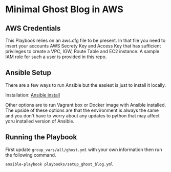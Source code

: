 # Minimal Ghost Blog in AWS

## AWS Credentials

This Playbook relies on an aws.cfg file to be present. In that file you need to insert your accounts AWS Secrety Key and Access Key that has sufficient privileges to create a VPC, IGW, Route Table and EC2 instance.  A sample IAM role for such a user is provided in this repo.

## Ansible Setup

There are a few ways to run Ansible but the easiest is just to install it locally.

Installation: [Ansible install](http://docs.ansible.com/ansible/latest/intro_installation.html)

Other options are to run Vagrant box or Docker image with Ansible installed.  The upside of these options are that the environment is always the same and you don't have to worry about any updates to python that may affect yoru installed version of Ansible.

## Running the Playbook

First update `group_vars/all/ghost.yml` with your own information then run the following command.

```
ansible-playbook playbooks/setup_ghost_blog.yml
```
